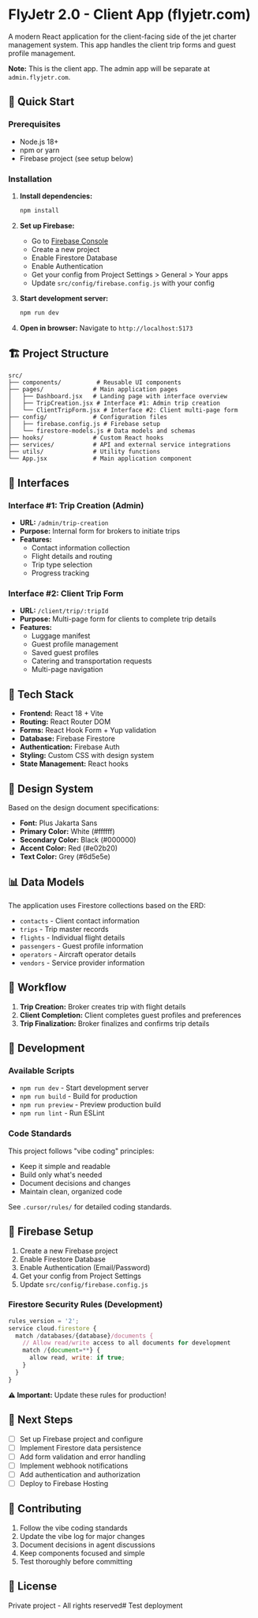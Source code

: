 # FlyJetr 2.0 - Client App (flyjetr.com)

A modern React application for the client-facing side of the jet charter management system. This app handles the client trip forms and guest profile management.

**Note:** This is the client app. The admin app will be separate at `admin.flyjetr.com`.

## 🚀 Quick Start

### Prerequisites
- Node.js 18+ 
- npm or yarn
- Firebase project (see setup below)

### Installation

1. **Install dependencies:**
   ```bash
   npm install
   ```

2. **Set up Firebase:**
   - Go to [Firebase Console](https://console.firebase.google.com/)
   - Create a new project
   - Enable Firestore Database
   - Enable Authentication
   - Get your config from Project Settings > General > Your apps
   - Update `src/config/firebase.config.js` with your config

3. **Start development server:**
   ```bash
   npm run dev
   ```

4. **Open in browser:**
   Navigate to `http://localhost:5173`

## 🏗️ Project Structure

```
src/
├── components/          # Reusable UI components
├── pages/              # Main application pages
│   ├── Dashboard.jsx   # Landing page with interface overview
│   ├── TripCreation.jsx # Interface #1: Admin trip creation
│   └── ClientTripForm.jsx # Interface #2: Client multi-page form
├── config/             # Configuration files
│   ├── firebase.config.js # Firebase setup
│   └── firestore-models.js # Data models and schemas
├── hooks/              # Custom React hooks
├── services/           # API and external service integrations
├── utils/              # Utility functions
└── App.jsx             # Main application component
```

## 🎯 Interfaces

### Interface #1: Trip Creation (Admin)
- **URL:** `/admin/trip-creation`
- **Purpose:** Internal form for brokers to initiate trips
- **Features:**
  - Contact information collection
  - Flight details and routing
  - Trip type selection
  - Progress tracking

### Interface #2: Client Trip Form
- **URL:** `/client/trip/:tripId`
- **Purpose:** Multi-page form for clients to complete trip details
- **Features:**
  - Luggage manifest
  - Guest profile management
  - Saved guest profiles
  - Catering and transportation requests
  - Multi-page navigation

## 🔧 Tech Stack

- **Frontend:** React 18 + Vite
- **Routing:** React Router DOM
- **Forms:** React Hook Form + Yup validation
- **Database:** Firebase Firestore
- **Authentication:** Firebase Auth
- **Styling:** Custom CSS with design system
- **State Management:** React hooks

## 🎨 Design System

Based on the design document specifications:

- **Font:** Plus Jakarta Sans
- **Primary Color:** White (#ffffff)
- **Secondary Color:** Black (#000000)
- **Accent Color:** Red (#e02b20)
- **Text Color:** Grey (#6d5e5e)

## 📊 Data Models

The application uses Firestore collections based on the ERD:

- `contacts` - Client contact information
- `trips` - Trip master records
- `flights` - Individual flight details
- `passengers` - Guest profile information
- `operators` - Aircraft operator details
- `vendors` - Service provider information

## 🔄 Workflow

1. **Trip Creation:** Broker creates trip with flight details
2. **Client Completion:** Client completes guest profiles and preferences
3. **Trip Finalization:** Broker finalizes and confirms trip details

## 🚀 Development

### Available Scripts

- `npm run dev` - Start development server
- `npm run build` - Build for production
- `npm run preview` - Preview production build
- `npm run lint` - Run ESLint

### Code Standards

This project follows "vibe coding" principles:
- Keep it simple and readable
- Build only what's needed
- Document decisions and changes
- Maintain clean, organized code

See `.cursor/rules/` for detailed coding standards.

## 🔐 Firebase Setup

1. Create a new Firebase project
2. Enable Firestore Database
3. Enable Authentication (Email/Password)
4. Get your config from Project Settings
5. Update `src/config/firebase.config.js`

### Firestore Security Rules (Development)

```javascript
rules_version = '2';
service cloud.firestore {
  match /databases/{database}/documents {
    // Allow read/write access to all documents for development
    match /{document=**} {
      allow read, write: if true;
    }
  }
}
```

**⚠️ Important:** Update these rules for production!

## 📝 Next Steps

- [ ] Set up Firebase project and configure
- [ ] Implement Firestore data persistence
- [ ] Add form validation and error handling
- [ ] Implement webhook notifications
- [ ] Add authentication and authorization
- [ ] Deploy to Firebase Hosting

## 🤝 Contributing

1. Follow the vibe coding standards
2. Update the vibe log for major changes
3. Document decisions in agent discussions
4. Keep components focused and simple
5. Test thoroughly before committing

## 📄 License

Private project - All rights reserved# Test deployment
